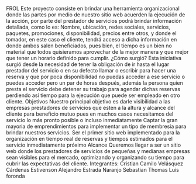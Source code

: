 FROL
Este proyecto consiste en brindar una herramienta organizacional donde las partes por medio de nuestro
sitio web acuerden la ejecución de la acción, por parte del prestador de servicios podrá brindar
información detallada, como lo es: Nombre, ubicación, redes sociales, servicios, paquetes, promociones,
disponibilidad, precios entre otros, y donde el tomador, en este caso el cliente, tendrá acceso a dicha
información en donde ambos salen beneficiados, pues bien, el tiempo es un bien no material que todos
quisieramos aprovechar de la mejor manera y que mejor que tener un horario definido para cumplir.
¿Cómo surgió?
Esta iniciativa surgió desde la necesidad de tener la obligación de ir hasta el lugar prestador del servicio o
en su defecto llamar o escribir para hacer una reserva y que por poca disponibilidad no puedas acceder a
ese servicio o puedes acceder pero un par de horas después, además la persona quien presta el servicio
debe detener su trabajo para agendar dichas reservas perdiendo así tiempo para la ejecución que puede ser
empleado en otro cliente.
Objetivos
Nuestro principal objetivo es darle visibilidad a las empresas prestadores de servicios que esten a la altura
y alcance del cliente para beneficio mutuo pues en muchos casos necesitamos del servicio lo más pronto
posible o incluso inmediatamente
Captar la gran mayoria de emprendimientos para implementar un tipo de membresia para brindar nuestros
servicios.
Ser el primer sitio web implementado para la organización en tiempo real de reservas y tiempos estimados
para el servicio inmediatamente próximo
Alcance
Queremos llegar a ser un sitio web donde los prestadores de servicios de pequeñas y medianas empresas
sean visibles para el mercado, optimizando y organizando su tiempo para cubrir las expectativas del
cliente.
Integrantes:
Cristian Camilo Velásquez Cárdenas
Estivenson Alejandro Estrada Naranjo
Sebastian
Thomas
Luis foronda